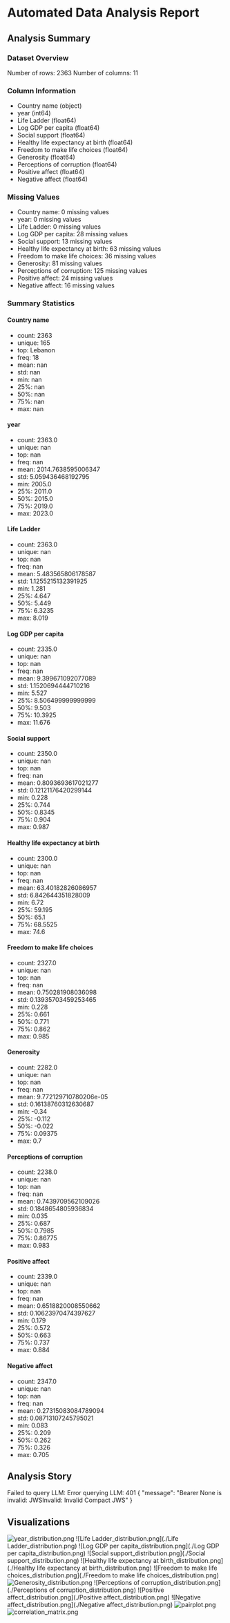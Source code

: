 # Automated Data Analysis Report

## Analysis Summary

### Dataset Overview
Number of rows: 2363
Number of columns: 11

### Column Information
- Country name (object)
- year (int64)
- Life Ladder (float64)
- Log GDP per capita (float64)
- Social support (float64)
- Healthy life expectancy at birth (float64)
- Freedom to make life choices (float64)
- Generosity (float64)
- Perceptions of corruption (float64)
- Positive affect (float64)
- Negative affect (float64)

### Missing Values
- Country name: 0 missing values
- year: 0 missing values
- Life Ladder: 0 missing values
- Log GDP per capita: 28 missing values
- Social support: 13 missing values
- Healthy life expectancy at birth: 63 missing values
- Freedom to make life choices: 36 missing values
- Generosity: 81 missing values
- Perceptions of corruption: 125 missing values
- Positive affect: 24 missing values
- Negative affect: 16 missing values

### Summary Statistics
#### Country name
- count: 2363
- unique: 165
- top: Lebanon
- freq: 18
- mean: nan
- std: nan
- min: nan
- 25%: nan
- 50%: nan
- 75%: nan
- max: nan

#### year
- count: 2363.0
- unique: nan
- top: nan
- freq: nan
- mean: 2014.7638595006347
- std: 5.059436468192795
- min: 2005.0
- 25%: 2011.0
- 50%: 2015.0
- 75%: 2019.0
- max: 2023.0

#### Life Ladder
- count: 2363.0
- unique: nan
- top: nan
- freq: nan
- mean: 5.483565806178587
- std: 1.1255215132391925
- min: 1.281
- 25%: 4.647
- 50%: 5.449
- 75%: 6.3235
- max: 8.019

#### Log GDP per capita
- count: 2335.0
- unique: nan
- top: nan
- freq: nan
- mean: 9.399671092077089
- std: 1.1520694444710216
- min: 5.527
- 25%: 8.506499999999999
- 50%: 9.503
- 75%: 10.3925
- max: 11.676

#### Social support
- count: 2350.0
- unique: nan
- top: nan
- freq: nan
- mean: 0.8093693617021277
- std: 0.12121176420299144
- min: 0.228
- 25%: 0.744
- 50%: 0.8345
- 75%: 0.904
- max: 0.987

#### Healthy life expectancy at birth
- count: 2300.0
- unique: nan
- top: nan
- freq: nan
- mean: 63.40182826086957
- std: 6.842644351828009
- min: 6.72
- 25%: 59.195
- 50%: 65.1
- 75%: 68.5525
- max: 74.6

#### Freedom to make life choices
- count: 2327.0
- unique: nan
- top: nan
- freq: nan
- mean: 0.750281908036098
- std: 0.13935703459253465
- min: 0.228
- 25%: 0.661
- 50%: 0.771
- 75%: 0.862
- max: 0.985

#### Generosity
- count: 2282.0
- unique: nan
- top: nan
- freq: nan
- mean: 9.772129710780206e-05
- std: 0.16138760312630687
- min: -0.34
- 25%: -0.112
- 50%: -0.022
- 75%: 0.09375
- max: 0.7

#### Perceptions of corruption
- count: 2238.0
- unique: nan
- top: nan
- freq: nan
- mean: 0.7439709562109026
- std: 0.1848654805936834
- min: 0.035
- 25%: 0.687
- 50%: 0.7985
- 75%: 0.86775
- max: 0.983

#### Positive affect
- count: 2339.0
- unique: nan
- top: nan
- freq: nan
- mean: 0.6518820008550662
- std: 0.10623970474397627
- min: 0.179
- 25%: 0.572
- 50%: 0.663
- 75%: 0.737
- max: 0.884

#### Negative affect
- count: 2347.0
- unique: nan
- top: nan
- freq: nan
- mean: 0.27315083084789094
- std: 0.08713107245795021
- min: 0.083
- 25%: 0.209
- 50%: 0.262
- 75%: 0.326
- max: 0.705

## Analysis Story

Failed to query LLM: Error querying LLM: 401 {
  "message": "Bearer None is invalid: JWSInvalid: Invalid Compact JWS"
}
## Visualizations

![year_distribution.png](./year_distribution.png)
![Life Ladder_distribution.png](./Life Ladder_distribution.png)
![Log GDP per capita_distribution.png](./Log GDP per capita_distribution.png)
![Social support_distribution.png](./Social support_distribution.png)
![Healthy life expectancy at birth_distribution.png](./Healthy life expectancy at birth_distribution.png)
![Freedom to make life choices_distribution.png](./Freedom to make life choices_distribution.png)
![Generosity_distribution.png](./Generosity_distribution.png)
![Perceptions of corruption_distribution.png](./Perceptions of corruption_distribution.png)
![Positive affect_distribution.png](./Positive affect_distribution.png)
![Negative affect_distribution.png](./Negative affect_distribution.png)
![pairplot.png](./pairplot.png)
![correlation_matrix.png](./correlation_matrix.png)
